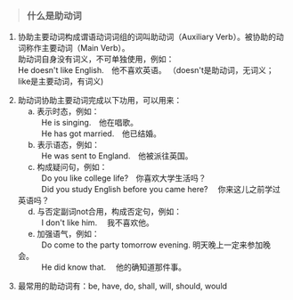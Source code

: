 >### 什么是助动词
 	
1. 协助主要动词构成谓语动词词组的词叫助动词（Auxiliary Verb）。被协助的动词称作主要动词（Main Verb）。<br>
助动词自身没有词义，不可单独使用，例如：<br>
He doesn't like English.　他不喜欢英语。
（doesn't是助动词，无词义；like是主要动词，有词义)

2. 助动词协助主要动词完成以下功用，可以用来：<br>
　 a. 表示时态，例如：<br>
　　　He is singing.　他在唱歌。<br>
　　　He has got married.　他已结婚。<br>
　 b. 表示语态，例如：<br>
　　　He was sent to England.　他被派往英国。<br>
　 c. 构成疑问句，例如：<br>
　　　Do you like college life?　你喜欢大学生活吗？<br>
　　　Did you study English before you came here?　 你来这儿之前学过英语吗？<br>
　 d. 与否定副词not合用，构成否定句，例如：<br>
　　　I don't like him.　 我不喜欢他。<br>
　 e. 加强语气，例如：<br>
　　　Do come to the party tomorrow evening. 明天晚上一定来参加晚会。<br>
　　　He did know that.　 他的确知道那件事。<br>
3. 最常用的助动词有：be, have, do, shall, will, should, would
